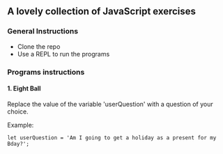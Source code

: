 ## A lovely collection of JavaScript exercises

### General Instructions
* Clone the repo
* Use a REPL to run the programs

### Programs instructions

#### 1. Eight Ball
Replace the value of the variable 'userQuestion' with a question of your choice.

Example:
```
let userQuestion = 'Am I going to get a holiday as a present for my Bday?';
```

